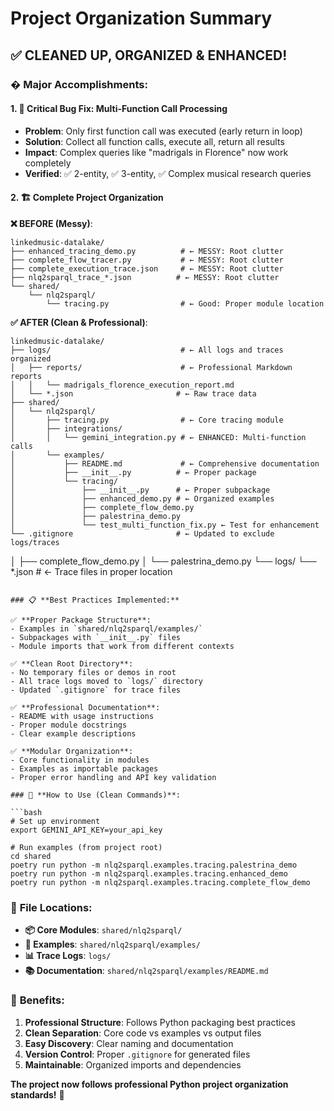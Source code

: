 # Project Organization Summary

## ✅ **CLEANED UP, ORGANIZED & ENHANCED!**

### � **Major Accomplishments:**

#### 1. **🔧 Critical Bug Fix: Multi-Function Call Processing**
- **Problem**: Only first function call was executed (early return in loop)
- **Solution**: Collect all function calls, execute all, return all results
- **Impact**: Complex queries like "madrigals in Florence" now work completely
- **Verified**: ✅ 2-entity, ✅ 3-entity, ✅ Complex musical research queries

#### 2. **🏗️ Complete Project Organization**

**❌ BEFORE (Messy)**:
```
linkedmusic-datalake/
├── enhanced_tracing_demo.py          # ← MESSY: Root clutter
├── complete_flow_tracer.py           # ← MESSY: Root clutter  
├── complete_execution_trace.json     # ← MESSY: Root clutter
├── nlq2sparql_trace_*.json          # ← MESSY: Root clutter
└── shared/
    └── nlq2sparql/
        └── tracing.py                # ← Good: Proper module location
```

**✅ AFTER (Clean & Professional)**:
```
linkedmusic-datalake/
├── logs/                             # ← All logs and traces organized
│   ├── reports/                      # ← Professional Markdown reports
│   │   └── madrigals_florence_execution_report.md
│   └── *.json                       # ← Raw trace data
├── shared/
│   └── nlq2sparql/
│       ├── tracing.py                # ← Core tracing module
│       ├── integrations/
│       │   └── gemini_integration.py # ← ENHANCED: Multi-function calls
│       └── examples/
│           ├── README.md             # ← Comprehensive documentation
│           ├── __init__.py          # ← Proper package
│           └── tracing/
│               ├── __init__.py      # ← Proper subpackage
│               ├── enhanced_demo.py # ← Organized examples
│               ├── complete_flow_demo.py
│               ├── palestrina_demo.py
│               └── test_multi_function_fix.py ← Test for enhancement
└── .gitignore                       # ← Updated to exclude logs/traces
```
   │               ├── complete_flow_demo.py
   │               └── palestrina_demo.py
   └── logs/
       └── *.json                           # ← Trace files in proper location
   ```

### 📋 **Best Practices Implemented:**

✅ **Proper Package Structure**:
- Examples in `shared/nlq2sparql/examples/`
- Subpackages with `__init__.py` files
- Module imports that work from different contexts

✅ **Clean Root Directory**:
- No temporary files or demos in root
- All trace logs moved to `logs/` directory
- Updated `.gitignore` for trace files

✅ **Professional Documentation**:
- README with usage instructions
- Proper module docstrings
- Clear example descriptions

✅ **Modular Organization**:
- Core functionality in modules
- Examples as importable packages
- Proper error handling and API key validation

### 🚀 **How to Use (Clean Commands)**:

```bash
# Set up environment
export GEMINI_API_KEY=your_api_key

# Run examples (from project root)
cd shared
poetry run python -m nlq2sparql.examples.tracing.palestrina_demo
poetry run python -m nlq2sparql.examples.tracing.enhanced_demo
poetry run python -m nlq2sparql.examples.tracing.complete_flow_demo
```

### 📁 **File Locations:**

- **📦 Core Modules**: `shared/nlq2sparql/`
- **📝 Examples**: `shared/nlq2sparql/examples/`
- **📊 Trace Logs**: `logs/`
- **📚 Documentation**: `shared/nlq2sparql/examples/README.md`

### 🎯 **Benefits:**

1. **Professional Structure**: Follows Python packaging best practices
2. **Clean Separation**: Core code vs examples vs output files
3. **Easy Discovery**: Clear naming and documentation
4. **Version Control**: Proper `.gitignore` for generated files
5. **Maintainable**: Organized imports and dependencies

**The project now follows professional Python project organization standards!** 🎉
